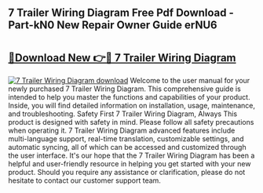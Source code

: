 ## 7 Trailer Wiring Diagram Free Pdf Download - Part-kN0 New Repair Owner Guide erNU6

# <h2><a href="http://dfp3grz.blite.top/?on=7+Trailer+Wiring+Diagram">🔗Download New 👉🔴 7 Trailer Wiring Diagram</a></h2>

[![7 Trailer Wiring Diagram download](https://i.imgur.com/lujVjoI.png)](http://dfp3grz.blite.top/?on=7+Trailer+Wiring+Diagram)
Welcome to the user manual for your newly purchased 7 Trailer Wiring Diagram. This comprehensive guide is intended to help you master the functions and capabilities of your product. Inside, you will find detailed information on installation, usage, maintenance, and troubleshooting. Safety First 7 Trailer Wiring Diagram, Always This product is designed with safety in mind. Please follow all safety precautions when operating it. 7 Trailer Wiring Diagram advanced features include multi-language support, real-time translation, customizable settings, and automatic syncing, all of which can be accessed and customized through the user interface. It's our hope that the 7 Trailer Wiring Diagram has been a helpful and user-friendly resource in helping you get started with your new product. Should you require any assistance or clarification, please do not hesitate to contact our customer support team.
